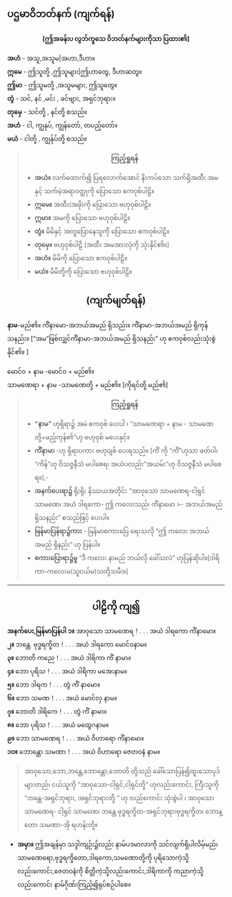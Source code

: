 
## ပဌမာဝိဘတ်နက် (ကျက်ရန်)
**<center>[ဤအခန်းပ လွဘ်ကူသေ ဝိဘတ်နက်များကိုသာ ပြထား၏]</center>**

 **အဟံ** - အသူ,အသူမ|အဟာ,ဒီဟာ။<br>**ဣ‌မေ** - ဤသူတို့ ,ဤသူများ|ဤဟာတွေ, ဒီဟာဆတွ။<br>**ဤမာ** - ဤသူမတို့ ,အသူမများ, ဤသူတွေ။<br>**တွံ** - သင်, နင် ,မင်း , ခင်ဗျား, အရှင်ဘုရား။<br>**တုမှေ** - သင်တို့ , နင်တို့ စသည်။<br>**အဟံ** - ငါ, ကျွနုပ်, ကျွန်တော်, တပည့်တော်။<br>**မယံ** - ငါတို့ , ကျွန်ုပ်တို့ စသည်။


>**<center>ကြည့်ရှုရန်</center>**
>- **အယံ။** လက်ထောက်၍ ပြရလောက်အောင် နိးကပ်သော သက်ရှိအထီး အမနှင့် သက်မဲ့အရာဝတ္ထုကို ပြောသော ဧကဝုစ်ပါဠိ။
>- **ဣမေ။** အထီး(အဖို)ကို ပြောသော ဗဟုဝုစ်ပါဠိ။
>- **ဣမာ။** အမကို ပြောသော ဗဟုဝုစ်ပါဠိ။
>- **တွံ။** မိမိနှင့် အတူပြောနေသူကို ပြောသော ဧကဝုစ်ပါဠိ။
>- **တုမှေ။** ဗဟုဝုစ်ပါဠိ [အထီး အမအားလုံကို သုံးနိုင်၏။]
>- **အဟံ။** မိမိကို ပြောသော ဧကဝုစ်ပါဠိ။
>- **မယံ။** မိမိတို့ကို ပြောသော ဗဟုဝုစ်ပါဠိ။

## <center>(ကျက်မျတ်ရန်)</center>
**နာမ**-မည်၏။ ကိံနာမော-အဘယ်အမည် ရှိသည်း။ ကိံနာမာ-အဘယ်အမည် ရှိကုန်သနည်း။ [“အမ”ဖြစ်လျှင်ကိံနာမာ-အဘယ်အမည်  ရှိသနည်း”  ဟု  ဧကဝုစ်လည်းသုံးစွဲနိုင်၏။ ]

မောင်ဝ + နာမ -မောင်ဝ + မည်၏။<br>သာမဏေရာ + နာမ -သာမဏေတို့ + မည်၏။ [ကိုရင်တို့ မည်၏]


>**<center>ကြည့်ရှုရန်</center>**
>
>- **“နာမ”** ဟုရှိရာ၌ အမဲ ဧကဝုစ် ပေးပါ ၊ “သာမဏေရာ + နာမ - သာမဏေတို့+မည့်ကုန်၏”ဟု ဗဟုဝုစ် မပေးနှင့်။
>- **ကိံနာမာ** -ဟု ရှိရာပကား ဗဟုဝျစ် ပေးရသည်။ [ကိံ ကို “ကိံ”ဟုသာ ဖတ်ပါ၊ “ကိန်”ဟု ဝိသဇ္ဇနီသံ မပါစေရ၊ အယံပလည်း”အယမ်း”ဟု ဝိသဇ္ဇနီသံ မပါစေရ။],- 
>- **အနက်ပေးရာ၌**  ရိုးရိုး နိဿယအတိုင်း ”အာဝုသော သာမဏေရ-ငါ့ရှင် သာမဏေ၊ အယံ ဒါရကော- ဤ ကလေးသည်၊ ကိံနာမော >- အဘယ်အမည် ရှိသနည်း” စသည်ဖြင့် ပေးပါ။
>- **မြန်မာပြန်ရာ၌ကား** - မြန်မာစကားပြေ ရေးသလို “ဤ  ကလေး အဘယ်အမည် ရှိနည်း” ဟု ပြန်ပါ။
>- **စကားပြောရာ၌မူ** “ဒီ ကလေး နာမည် ဘယ်လို ခေါ်သလဲ” ဟုပြန်ဆိုပါ။[ဒါရိကာ-ကလေးမ(သူငယ်မ)သတို့သမီး။]

---

## <center>ပါဠိကို ကျ၍</center>
**အနက်ပေး,မြန်မာပြန်ပါ**
**၁။** အာဝုသော သာမဏေရ！. . . အယံ ဒါရ‌ကော ကိံနာမော။<br>**၂။** ဘန္တေ ‌ ဗုဒ္ဓရက္ခိတ！. . . အယံ ဒါရကော မောင်ဝနာမ။<br>**၃။** ဘောတိ ကညေ！. . . အယံ ဒါရိကာ ကိံ နာမာ။<br>**၄။** ဘော ပုရိသ！. . . အယံ ဒါရိကာ မအေးနာမ။<br>**၅။** ဘော ဒါရက！. . . တွံ ကိံ နာမော။<br>**၆။** ဘော သမဏ！. . . အယံ မောင်လှ နာမ။<br>**၇။** ဘောတိ ဒါရိကေ！. . . တွံ ကိံ နာမာ။<br>**၈။** ဘော ပုရိသ！. . . အယံ မထွေဂနာမ။<br>**၉။** ဘော သာမဏေရ！. . . အယံ ဝိဟာရော ကိံနာမော။<br>**၁၀။** ဘောန္တော သမဏာ！. . . အယံ ဝိဟာရော ဇေတဝနံ နာမ။

>အာဝုသော,ဘော,ဘန္တေ,ဘောန္တော,ဘောတိ တို့သည် ခေါ်သောပြန်၍ထူးသောပုဒ်များတည်၊ ငယ်သူကို ”အာဝုသော-ငါ့ရှင်,ငါ့ရှင်တို့” ဟုလည်းကောင်း, ကြီးသူကို “ဘန္တေ-အရှင်ဘုရား, အရှင်ဘုရားတို့ ” ဟု လည်ကောင်း သုံးစွဲပါ ၊ အာဝုသော သာမဏေရ- ငါ့ရှင် သာမဏေ၊ ဘန္တေ  ဗုဒ္ဓရက္ခိတ-အရှင်ဘုရားဗုဒ္ဓရက္ခိတ၊ ဘောန္တော သမဏာ-အို ရဟန်းတို့။
- **အမှာ။** ဤအချန်မှာ သဒ္ဒါကျဉ်း၌လည်း နာမ်ပဒမာလာကို သင်လျက်ရှိပါလိမ့်မည်၊ သာမဏေရော,ဗုဒ္ဓရက္ခိတော,ဒါရကော,သမဏောတို့ကို ပုရိသောကဲ့သို့လည်းကောင်း,ဇေတဝနံကို စိတ္တိကဲ့သို့လည်းကောင်း,ဒါရိကာကို ကညာကဲ့သို့လည်းကောင်း နာမ်ဂိုဏ်းကြည့်၍ရုပ်စဉ်ပါစေ။